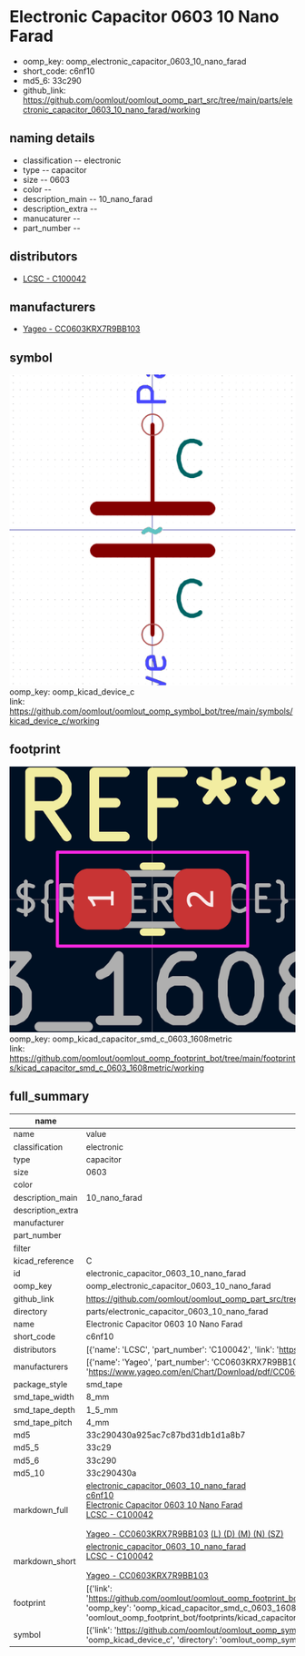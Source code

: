 # Electronic Capacitor 0603 10 Nano Farad

  
* oomp_key: oomp_electronic_capacitor_0603_10_nano_farad 
* short_code: c6nf10
* md5_6: 33c290  
* github_link: https://github.com/oomlout/oomlout_oomp_part_src/tree/main/parts/electronic_capacitor_0603_10_nano_farad/working  
## naming details
* classification -- electronic
* type -- capacitor
* size -- 0603
* color -- 
* description_main -- 10_nano_farad
* description_extra -- 
* manucaturer -- 
* part_number -- 

## distributors
* [LCSC - C100042](https://lcsc.com/product-detail/C100042.html)  

## manufacturers
* [Yageo - CC0603KRX7R9BB103](https://www.yageo.com/en/Chart/Download/pdf/CC0603KRX7R9BB103)  

## symbol

![](symbol/0/working/working_600.png)  
oomp_key: oomp_kicad_device_c  
link: https://github.com/oomlout/oomlout_oomp_symbol_bot/tree/main/symbols/kicad_device_c/working  

## footprint

![](footprint/0/working/working_600.png)  
oomp_key: oomp_kicad_capacitor_smd_c_0603_1608metric  
link: https://github.com/oomlout/oomlout_oomp_footprint_bot/tree/main/footprints/kicad_capacitor_smd_c_0603_1608metric/working  

## full_summary
| name | value | 
| --- | --- | 
| name | value | 
| classification | electronic | 
| type | capacitor | 
| size | 0603 | 
| color |  | 
| description_main | 10_nano_farad | 
| description_extra |  | 
| manufacturer |  | 
| part_number |  | 
| filter |  | 
| kicad_reference | C | 
| id | electronic_capacitor_0603_10_nano_farad | 
| oomp_key | oomp_electronic_capacitor_0603_10_nano_farad | 
| github_link | https://github.com/oomlout/oomlout_oomp_part_src/tree/main/parts/electronic_capacitor_0603_10_nano_farad/working | 
| directory | parts/electronic_capacitor_0603_10_nano_farad | 
| name | Electronic Capacitor 0603 10 Nano Farad | 
| short_code | c6nf10 | 
| distributors | [{'name': 'LCSC', 'part_number': 'C100042', 'link': 'https://lcsc.com/product-detail/C100042.html', 'id': 'distributor_lcsc'}] | 
| manufacturers | [{'name': 'Yageo', 'part_number': 'CC0603KRX7R9BB103', 'link': 'https://www.yageo.com/en/Chart/Download/pdf/CC0603KRX7R9BB103', 'id': 'manufacturer_yageo'}] | 
| package_style | smd_tape | 
| smd_tape_width | 8_mm | 
| smd_tape_depth | 1_5_mm | 
| smd_tape_pitch | 4_mm | 
| md5 | 33c290430a925ac7c87bd31db1d1a8b7 | 
| md5_5 | 33c29 | 
| md5_6 | 33c290 | 
| md5_10 | 33c290430a | 
| markdown_full | [electronic_capacitor_0603_10_nano_farad](https://github.com/oomlout/oomlout_oomp_part_src/tree/main/parts/electronic_capacitor_0603_10_nano_farad/working)<br>[c6nf10](https://github.com/oomlout/oomlout_oomp_part_src/tree/main/parts/electronic_capacitor_0603_10_nano_farad/working)<br>[Electronic Capacitor 0603 10 Nano Farad](https://github.com/oomlout/oomlout_oomp_part_src/tree/main/parts/electronic_capacitor_0603_10_nano_farad/working)<br>[LCSC - C100042<br>](https://lcsc.com/product-detail/C100042.html)<br>[Yageo - CC0603KRX7R9BB103](https://www.yageo.com/en/Chart/Download/pdf/CC0603KRX7R9BB103) [(L)  ](https://www.lcsc.com/search?q=CC0603KRX7R9BB103)[(D)  ](https://www.digikey.com/en/products?keywords=CC0603KRX7R9BB103)[(M)  ](https://www.mouser.com/Search/Refine?Keyword=CC0603KRX7R9BB103)[(N)  ](https://www.newark.com/search?st=CC0603KRX7R9BB103)[(SZ)  ](https://so.szlcsc.com/global.html?k=CC0603KRX7R9BB103)<br> | 
| markdown_short | [electronic_capacitor_0603_10_nano_farad](https://github.com/oomlout/oomlout_oomp_part_src/tree/main/parts/electronic_capacitor_0603_10_nano_farad/working)<br>[LCSC - C100042<br>](https://lcsc.com/product-detail/C100042.html)<br>[Yageo - CC0603KRX7R9BB103](https://www.yageo.com/en/Chart/Download/pdf/CC0603KRX7R9BB103) | 
| footprint | [{'link': 'https://github.com/oomlout/oomlout_oomp_footprint_bot/tree/main/foootprntss/kicad_capacitor_smd_c_0603_1608metric', 'oomp_key': 'oomp_kicad_capacitor_smd_c_0603_1608metric', 'directory': 'oomlout_oomp_footprint_bot/footprints/kicad_capacitor_smd_c_0603_1608metric//working/working.kicad_mod'}] | 
| symbol | [{'link': 'https://github.com/oomlout/oomlout_oomp_symbol_bot/tree/main/symbols/kicad_device_c', 'oomp_key': 'oomp_kicad_device_c', 'directory': 'oomlout_oomp_symbol_bot/symbols/kicad_device_c//working/working.kicad_sym'}] | 
